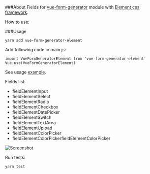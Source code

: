 ###About
Fields for [vue-form-generator](https://github.com/vue-generators/vue-form-generator) module with [Element css framework](http://element.eleme.io).

How to use:

###Usage

```$xslt
yarn add vue-form-generator-element
```

Add following code in main.js:
```$xslt
import VueFormGeneratorElement from 'vue-form-generator-element'
Vue.use(VueFormGeneratorElement)
```

See usage [example](https://github.com/egorzot/vue-form-generator-element-example).

Fields list:

* fieldElementInput
* fieldElementSelect
* fieldElementRadio
* fieldElementCheckbox
* fieldElementDatePicker
* fieldElementSwitch
* fieldElementTextArea
* fieldElementUpload
* fieldElementColorPicker
* fieldElementColorPickerfieldElementColorPicker

![Screenshot](https://egor.work/blog/pictures/screen.png)

Run tests:
```
yarn test
```
